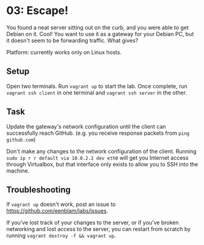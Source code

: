 # 03: Escape!
You found a neat server sitting out on the curb,
and you were able to get Debian on it. Cool!
You want to use it as a gateway for your Debian PC,
but it doesn't seem to be forwarding traffic.
What gives?

Platform: currently works only on Linux hosts.

## Setup
Open two terminals.
Run `vagrant up` to start the lab.
Once complete, run `vagrant ssh client` in one terminal
and `vagrant ssh server` in the other.

## Task
Update the gateway's network configuration until the client
can successfully reach GitHub.
(e.g. you receive response packets from `ping github.com`)

Don't make any changes to the network configuration of the client.
Running `sudo ip r r default via 10.0.2.2 dev eth0`
will get you Internet access through Virtualbox,
but that interface only exists to allow you to SSH into the machine.

## Troubleshooting
If `vagrant up` doesn't work,
post an issue to https://github.com/eenblam/labs/issues.

If you've lost track of your changes to the server,
or if you've broken networking and lost access to the server,
you can restart from scratch by running
`vagrant destroy -f && vagrant up`.

